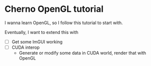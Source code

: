 Cherno OpenGL tutorial
======================

I wanna learn OpenGL, so I follow this tutorial to start with.

Eventually, I want to extend this with

- [ ] Get some ImGUI working
- [ ] CUDA interop
  - Generate or modify some data in CUDA world, render that with OpenGL